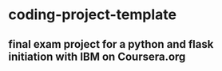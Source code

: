 # coding-project-template
## final exam project for a python and flask initiation with IBM on Coursera.org
